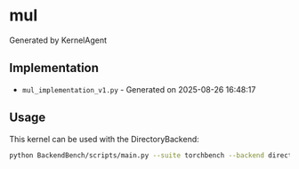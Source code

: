 # mul

Generated by KernelAgent

## Implementation

- `mul_implementation_v1.py` - Generated on 2025-08-26 16:48:17

## Usage

This kernel can be used with the DirectoryBackend:
```bash
python BackendBench/scripts/main.py --suite torchbench --backend directory --ops mul
```
